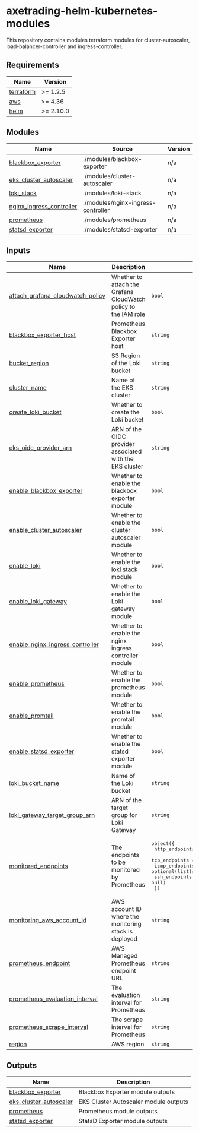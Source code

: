 # axetrading-helm-kubernetes-modules
This repository contains modules terraform modules for cluster-autoscaler, load-balancer-controller and ingress-controller.

<!-- BEGIN_TF_DOCS -->
## Requirements

| Name | Version |
|------|---------|
| <a name="requirement_terraform"></a> [terraform](#requirement\_terraform) | >= 1.2.5 |
| <a name="requirement_aws"></a> [aws](#requirement\_aws) | >= 4.36 |
| <a name="requirement_helm"></a> [helm](#requirement\_helm) | >= 2.10.0 |

## Modules

| Name | Source | Version |
|------|--------|---------|
| <a name="module_blackbox_exporter"></a> [blackbox\_exporter](#module\_blackbox\_exporter) | ./modules/blackbox-exporter | n/a |
| <a name="module_eks_cluster_autoscaler"></a> [eks\_cluster\_autoscaler](#module\_eks\_cluster\_autoscaler) | ./modules/cluster-autoscaler | n/a |
| <a name="module_loki_stack"></a> [loki\_stack](#module\_loki\_stack) | ./modules/loki-stack | n/a |
| <a name="module_nginx_ingress_controller"></a> [nginx\_ingress\_controller](#module\_nginx\_ingress\_controller) | ./modules/nginx-ingress-controller | n/a |
| <a name="module_prometheus"></a> [prometheus](#module\_prometheus) | ./modules/prometheus | n/a |
| <a name="module_statsd_exporter"></a> [statsd\_exporter](#module\_statsd\_exporter) | ./modules/statsd-exporter | n/a |

## Inputs

| Name | Description | Type | Default | Required |
|------|-------------|------|---------|:--------:|
| <a name="input_attach_grafana_cloudwatch_policy"></a> [attach\_grafana\_cloudwatch\_policy](#input\_attach\_grafana\_cloudwatch\_policy) | Whether to attach the Grafana CloudWatch policy to the IAM role | `bool` | `true` | no |
| <a name="input_blackbox_exporter_host"></a> [blackbox\_exporter\_host](#input\_blackbox\_exporter\_host) | Prometheus Blackbox Exporter host | `string` | `"prometheus-blackbox-exporter.monitoring.svc.cluster.local"` | no |
| <a name="input_bucket_region"></a> [bucket\_region](#input\_bucket\_region) | S3 Region of the Loki bucket | `string` | `"eu-west-2"` | no |
| <a name="input_cluster_name"></a> [cluster\_name](#input\_cluster\_name) | Name of the EKS cluster | `string` | n/a | yes |
| <a name="input_create_loki_bucket"></a> [create\_loki\_bucket](#input\_create\_loki\_bucket) | Whether to create the Loki bucket | `bool` | `true` | no |
| <a name="input_eks_oidc_provider_arn"></a> [eks\_oidc\_provider\_arn](#input\_eks\_oidc\_provider\_arn) | ARN of the OIDC provider associated with the EKS cluster | `string` | n/a | yes |
| <a name="input_enable_blackbox_exporter"></a> [enable\_blackbox\_exporter](#input\_enable\_blackbox\_exporter) | Whether to enable the blackbox exporter module | `bool` | `false` | no |
| <a name="input_enable_cluster_autoscaler"></a> [enable\_cluster\_autoscaler](#input\_enable\_cluster\_autoscaler) | Whether to enable the cluster autoscaler module | `bool` | `false` | no |
| <a name="input_enable_loki"></a> [enable\_loki](#input\_enable\_loki) | Whether to enable the loki stack module | `bool` | `false` | no |
| <a name="input_enable_loki_gateway"></a> [enable\_loki\_gateway](#input\_enable\_loki\_gateway) | Whether to enable the Loki gateway module | `bool` | `false` | no |
| <a name="input_enable_nginx_ingress_controller"></a> [enable\_nginx\_ingress\_controller](#input\_enable\_nginx\_ingress\_controller) | Whether to enable the nginx ingress controller module | `bool` | `false` | no |
| <a name="input_enable_prometheus"></a> [enable\_prometheus](#input\_enable\_prometheus) | Whether to enable the prometheus module | `bool` | `false` | no |
| <a name="input_enable_promtail"></a> [enable\_promtail](#input\_enable\_promtail) | Whether to enable the promtail module | `bool` | `false` | no |
| <a name="input_enable_statsd_exporter"></a> [enable\_statsd\_exporter](#input\_enable\_statsd\_exporter) | Whether to enable the statsd exporter module | `bool` | `false` | no |
| <a name="input_loki_bucket_name"></a> [loki\_bucket\_name](#input\_loki\_bucket\_name) | Name of the Loki bucket | `string` | `null` | no |
| <a name="input_loki_gateway_target_group_arn"></a> [loki\_gateway\_target\_group\_arn](#input\_loki\_gateway\_target\_group\_arn) | ARN of the target group for Loki Gateway | `string` | `null` | no |
| <a name="input_monitored_endpoints"></a> [monitored\_endpoints](#input\_monitored\_endpoints) | The endpoints to be monitored by Prometheus | <pre>object({<br>    http_endpoints = optional(list(string), null)<br>    tcp_endpoints  = optional(list(string), null)<br>    icmp_endpoints = optional(list(string), null)<br>    ssh_endpoints  = optional(list(string), null)<br>  })</pre> | <pre>{<br>  "http_endpoints": null,<br>  "icmp_endpoints": null,<br>  "ssh_endpoints": null,<br>  "tcp_endpoints": null<br>}</pre> | no |
| <a name="input_monitoring_aws_account_id"></a> [monitoring\_aws\_account\_id](#input\_monitoring\_aws\_account\_id) | AWS account ID where the monitoring stack is deployed | `string` | n/a | yes |
| <a name="input_prometheus_endpoint"></a> [prometheus\_endpoint](#input\_prometheus\_endpoint) | AWS Managed Prometheus endpoint URL | `string` | n/a | yes |
| <a name="input_prometheus_evaluation_interval"></a> [prometheus\_evaluation\_interval](#input\_prometheus\_evaluation\_interval) | The evaluation interval for Prometheus | `string` | `"1m"` | no |
| <a name="input_prometheus_scrape_interval"></a> [prometheus\_scrape\_interval](#input\_prometheus\_scrape\_interval) | The scrape interval for Prometheus | `string` | `"15s"` | no |
| <a name="input_region"></a> [region](#input\_region) | AWS region | `string` | `"eu-west-2"` | no |

## Outputs

| Name | Description |
|------|-------------|
| <a name="output_blackbox_exporter"></a> [blackbox\_exporter](#output\_blackbox\_exporter) | Blackbox Exporter module outputs |
| <a name="output_eks_cluster_autoscaler"></a> [eks\_cluster\_autoscaler](#output\_eks\_cluster\_autoscaler) | EKS Cluster Autoscaler module outputs |
| <a name="output_prometheus"></a> [prometheus](#output\_prometheus) | Prometheus module outputs |
| <a name="output_statsd_exporter"></a> [statsd\_exporter](#output\_statsd\_exporter) | StatsD Exporter module outputs |
<!-- END_TF_DOCS -->
